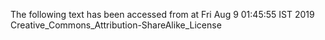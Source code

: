 The following text has been accessed from at Fri Aug 9 01:45:55 IST 2019
Creative_Commons_Attribution-ShareAlike_License
